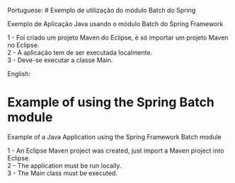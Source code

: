 Portuguese:
﻿# Exemplo de utilização do módulo Batch do Spring  

Exemplo de Aplicação Java usando o módulo Batch do Spring Framework  

1 - Foi criado um projeto Maven do Eclipse, é só importar um projeto Maven no Eclipse.    
2 - A aplicação tem de ser executada localmente.  
3 - Deve-se executar a classe Main.  



English:
# Example of using the Spring Batch module  

Example of a Java Application using the Spring Framework Batch module  

1 - An Eclipse Maven project was created, just import a Maven project into Eclipse.  
2 - The application must be run locally.  
3 - The Main class must be executed.  
